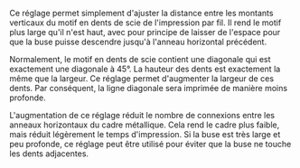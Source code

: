 Ce réglage permet simplement d'ajuster la distance entre les montants verticaux du motif en dents de scie de l'impression par fil. Il rend le motif plus large qu'il n'est haut, avec pour principe de laisser de l'espace pour que la buse puisse descendre jusqu'à l'anneau horizontal précédent.

Normalement, le motif en dents de scie contient une diagonale qui est exactement une diagonale à 45°. La hauteur des dents est exactement la même que la largeur. Ce réglage permet d'augmenter la largeur de ces dents. Par conséquent, la ligne diagonale sera imprimée de manière moins profonde.

L'augmentation de ce réglage réduit le nombre de connexions entre les anneaux horizontaux du cadre métallique. Cela rend le cadre plus faible, mais réduit légèrement le temps d'impression. Si la buse est très large et peu profonde, ce réglage peut être utilisé pour éviter que la buse ne touche les dents adjacentes. 
